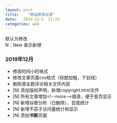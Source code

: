 ```yaml
---
layout: post
title:    "网站修改记录"
date:   2019-12-5  21:24 
categories: web
---
```


默认为修改  
N：New 表示新增


### 2019年12月

- 修改时间小时格式
- 修改文章页面css格式（标题加粗，下划线）
- 删除源主题评论相关文件内容
- [N] 添加版权声明，新增copyright.html文件
- [N] 所有文章增加\<!--more-->摘录，便于首页显示
- [N] 新增谷歌分析（已删除）、百度统计
- [N] 新增不蒜子访问量统计和显示
- [N] 添加**书影**页面


